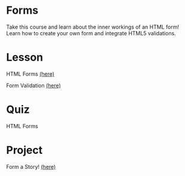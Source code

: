 # Forms
Take this course and learn about the inner workings of an HTML form! Learn how to create your own form and integrate HTML5 validations.

# Lesson
HTML Forms
[(here)](https://codepen.io/ehlzi/details/oNdNRxm)


Form Validation
[(here)](https://codepen.io/ehlzi/details/WNJNBvG)

# Quiz
HTML Forms


# Project
Form a Story!
[(here)](https://codepen.io/ehlzi/details/gOzOJYY)
